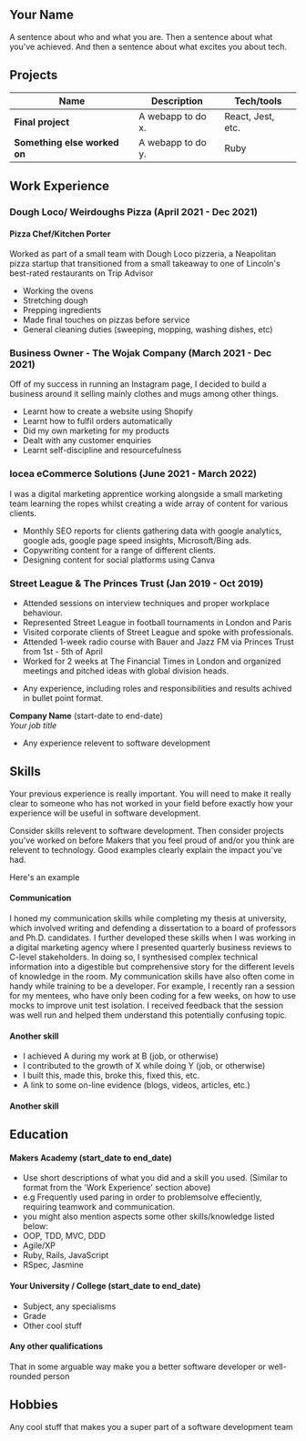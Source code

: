 ## Your Name

A sentence about who and what you are. Then a sentence about what you've achieved. And then a sentence about what excites you about tech.

## Projects

| Name                         | Description       | Tech/tools        |
| ---------------------------- | ----------------- | ----------------- |
| **Final project**            | A webapp to do x. | React, Jest, etc. |
| **Something else worked on** | A webapp to do y. | Ruby              |

## Work Experience ##

### Dough Loco/ Weirdoughs Pizza (April 2021 - Dec 2021) ###  
#### Pizza Chef/Kitchen Porter ####

Worked as part of a small team with Dough Loco pizzeria, a Neapolitan pizza startup that transitioned from a small takeaway to one of Lincoln's best-rated restaurants on Trip Advisor

* Working the ovens
* Stretching dough
* Prepping ingredients 
* Made final touches on pizzas before service 
* General cleaning duties (sweeping, mopping, washing dishes, etc)

### Business Owner - The Wojak Company (March 2021 - Dec 2021) ###

Off of my success in running an Instagram page, I decided to build a business around it selling mainly clothes and mugs among other things.

* Learnt how to create a website using Shopify
* Learnt how to fulfil orders automatically
* Did my own marketing for my products
* Dealt with any customer enquiries
* Learnt self-discipline and resourcefulness

### Iocea eCommerce Solutions (June 2021 - March 2022) ###

I was a digital marketing apprentice working alongside a small marketing team learning the ropes whilst creating a wide array of content for various clients.

* Monthly SEO reports for clients gathering data with google analytics, google ads, google page speed insights, Microsoft/Bing ads.
* Copywriting content for a range of different clients.
* Designing content for social platforms using Canva

### Street League & The Princes Trust (Jan 2019 - Oct 2019) ###

* Attended sessions on interview techniques and proper workplace behaviour.
* Represented Street League in football tournaments in London and Paris
* Visited corporate clients of Street League and spoke with professionals.
* Attended 1-week radio course with Bauer and Jazz FM via Princes Trust from 1st - 5th of April
* Worked for 2 weeks at The Financial Times in London and organized meetings and pitched ideas with global division heads. 


- Any experience, including roles and responsibilities and results achived in bullet point format.

**Company Name** (start-date to end-date)  
_Your job title_

- Any experience relevent to software development

## Skills

Your previous experience is really important. You will need to make it really clear to someone who has not worked in your field before exactly how your experience will be useful in software development.

Consider skills relevent to software development. Then consider projects you've worked on before Makers that you feel proud of and/or you think are relevent to technology. Good examples clearly explain the impact you've had. 


Here's an example

#### Communication
I honed my communication skills while completing my thesis at university, which involved writing and defending a dissertation to a board of professors and Ph.D. candidates. I further developed these skills when I was working in a digital marketing agency where I presented quarterly business reviews to C-level stakeholders. In doing so, I synthesised complex technical information into a digestible but comprehensive story for the different levels of knowledge in the room. My communication skills have also often come in handy while training to be a developer. For example, I recently ran a session for my mentees, who have only been coding for a few weeks, on how to use mocks to improve unit test isolation. I received feedback that the session was well run and helped them understand this potentially confusing topic.

#### Another skill

- I achieved A during my work at B (job, or otherwise)
- I contributed to the growth of X while doing Y (job, or otherwise)
- I built this, made this, broke this, fixed this, etc.
- A link to some on-line evidence (blogs, videos, articles, etc.)

#### Another skill


## Education

#### Makers Academy (start_date to end_date)
- Use short descriptions of what you did and a skill you used. (Similar to format from the 'Work Experience' section above)
- e.g Frequently used paring in order to problemsolve effeciently, requiring teamwork and communication.
- you might also mention aspects some other skills/knowledge listed below: 
- OOP, TDD, MVC, DDD
- Agile/XP
- Ruby, Rails, JavaScript
- RSpec, Jasmine

#### Your University / College (start_date to end_date)

- Subject, any specialisms
- Grade
- Other cool stuff

#### Any other qualifications

That in some arguable way make you a better software developer or well-rounded person

## Hobbies

Any cool stuff that makes you a super part of a software development team

